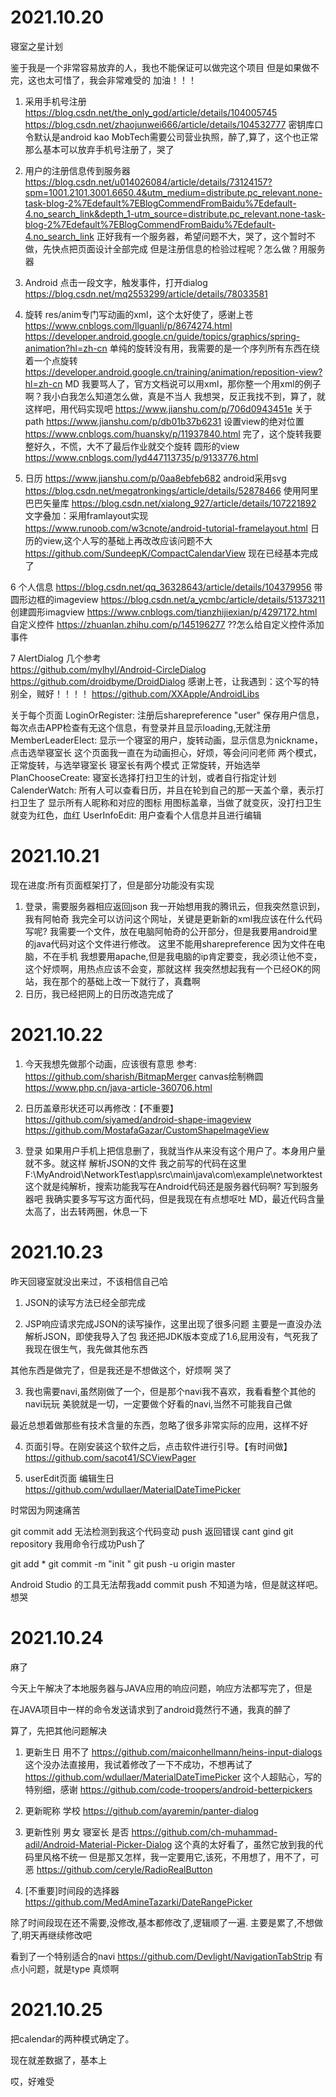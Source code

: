 # 2021.10.20

寝室之星计划

鉴于我是一个非常容易放弃的人，我也不能保证可以做完这个项目
但是如果做不完，这也太可惜了，我会非常难受的
加油！！！

1. 采用手机号注册
   https://blog.csdn.net/the_only_god/article/details/104005745
   https://blog.csdn.net/zhaojunwei666/article/details/104532777
   密钥库口令默认是android
   kao  MobTech需要公司营业执照，醉了,算了，这个也正常
   那么基本可以放弃手机号注册了，哭了
   
2. 用户的注册信息传到服务器
   https://blog.csdn.net/u014026084/article/details/73124157?spm=1001.2101.3001.6650.4&utm_medium=distribute.pc_relevant.none-task-blog-2%7Edefault%7EBlogCommendFromBaidu%7Edefault-4.no_search_link&depth_1-utm_source=distribute.pc_relevant.none-task-blog-2%7Edefault%7EBlogCommendFromBaidu%7Edefault-4.no_search_link
   正好我有一个服务器，希望问题不大，哭了，这个暂时不做，先快点把页面设计全部完成
   但是注册信息的检验过程呢？怎么做？用服务器
   
3. Android 
   点击一段文字，触发事件，打开dialog
   https://blog.csdn.net/mq2553299/article/details/78033581

4. 旋转
   res/anim专门写动画的xml，这个太好使了，感谢上苍
   https://www.cnblogs.com/llguanli/p/8674274.html
   https://developer.android.google.cn/guide/topics/graphics/spring-animation?hl=zh-cn
   单纯的旋转没有用，我需要的是一个序列所有东西在绕着一个点旋转
   https://developer.android.google.cn/training/animation/reposition-view?hl=zh-cn
   MD 我要骂人了，官方文档说可以用xml，那你整一个用xml的例子啊？我小白我怎么知道怎么做，真是不当人
   我想哭，反正我找不到，算了，就这样吧，用代码实现吧
   https://www.jianshu.com/p/706d0943451e
   关于path
   https://www.jianshu.com/p/db01b37b6231
   设置view的绝对位置
   https://www.cnblogs.com/huansky/p/11937840.html
   完了，这个旋转我要整好久，不慌，大不了最后作业就交个旋转
   圆形的view
   https://www.cnblogs.com/lyd447113735/p/9133776.html

5. 日历
   https://www.jianshu.com/p/0aa8ebfeb682
   android采用svg
   https://blog.csdn.net/megatronkings/article/details/52878466
   使用阿里巴巴矢量库
   https://blog.csdn.net/xialong_927/article/details/107221892
   文字叠加：采用framlayout实现
   https://www.runoob.com/w3cnote/android-tutorial-framelayout.html
   日历的view,这个人写的基础上再改改应该问题不大
   https://github.com/SundeepK/CompactCalendarView
   现在已经基本完成了   


6 个人信息
   https://blog.csdn.net/qq_36328643/article/details/104379956
   带圆形边框的imageview
   https://blog.csdn.net/a_ycmbc/article/details/51373211
   创建圆形imagview
   https://www.cnblogs.com/tianzhijiexian/p/4297172.html
   自定义控件
   https://zhuanlan.zhihu.com/p/145196277
   ??怎么给自定义控件添加事件

7 AlertDialog
   几个参考  
   https://github.com/mylhyl/Android-CircleDialog
   https://github.com/droidbyme/DroidDialog
   感谢上苍，让我遇到：这个写的特别全，贼好！！！！
   https://github.com/XXApple/AndroidLibs

关于每个页面
LoginOrRegister:
   注册后sharepreference "user" 保存用户信息，每次点击APP检查有无这个信息，有登录并且显示loading,无就注册
MemberLeaderElect:
   显示一个寝室的用户，旋转动画，显示信息为nickname，点击选举寝室长
   这个页面我一直在为动画担心，好烦，等会问问老师
   两个模式，正常旋转，与选举寝室长
   寝室长有两个模式 正常旋转，开始选举
PlanChooseCreate:
   寝室长选择打扫卫生的计划，或者自行指定计划
CalenderWatch:
   所有人可以查看日历，并且在轮到自己的那一天盖个章，表示打扫卫生了
   显示所有人昵称和对应的图标
   用图标盖章，当做了就变灰，没打扫卫生就变为红色，血红
UserInfoEdit:
   用户查看个人信息并且进行编辑

# 2021.10.21

现在进度:所有页面框架打了，但是部分功能没有实现
1. 登录，需要服务器相应返回json
   我一开始想用我的腾讯云，但我突然意识到，我有阿帕奇
   我完全可以访问这个网址，关键是更新新的xml我应该在什么代码写呢?
   我需要一个文件，放在电脑阿帕奇的公开部分，但是我要用android里的java代码对这个文件进行修改。
   这里不能用sharepreference 因为文件在电脑，不在手机
   我想要用apache,但是我电脑的ip肯定要变，我必须让他不变，这个好烦啊，用热点应该不会变，那就这样
   我突然想起我有一个已经OK的网站，我在那个的基础上改一下就行了，真蠢啊
2. 日历，我已经把网上的日历改造完成了

# 2021.10.22

1. 今天我想先做那个动画，应该很有意思
   参考:
   https://github.com/sharish/BitmapMerger
   canvas绘制椭圆
   https://www.php.cn/java-article-360706.html

2. 日历盖章形状还可以再修改：【不重要】
   https://github.com/siyamed/android-shape-imageview
   https://github.com/MostafaGazar/CustomShapeImageView

3. 登录
   如果用户手机上把信息删了，我就当作从来没有这个用户了。本身用户量就不多。就这样
   解析JSON的文件
   我之前写的代码在这里
   F:\MyAndroid\NetworkTest\app\src\main\java\com\example\networktest
   这个就是纯解析，搜索功能我写在Android代码还是服务器代码啊?
   写到服务器吧
   我确实要多写写这方面代码，但是我现在有点想呕吐
   MD，最近代码含量太高了，出去转两圈，休息一下
   
# 2021.10.23

昨天回寝室就没出来过，不该相信自己哈

1. JSON的读写方法已经全部完成

2. JSP响应请求完成JSON的读写操作，这里出现了很多问题
   主要是一直没办法解析JSON，即使我导入了包
   我还把JDK版本变成了1.6,屁用没有，气死我了
   我现在很生气，我先做其他东西
   
其他东西是做完了，但是我还是不想做这个，好烦啊
哭了

3. 我也需要navi,虽然刚做了一个，但是那个navi我不喜欢，我看看整个其他的navi玩玩
   美貌就是一切，一定要做个好看的navi,当然不可能我自己做
   
最近总想着做那些有技术含量的东西，忽略了很多非常实际的应用，这样不好

4. 页面引导。在刚安装这个软件之后，点击软件进行引导。【有时间做】
   https://github.com/sacot41/SCViewPager
   
5. userEdit页面
   编辑生日
   https://github.com/wdullaer/MaterialDateTimePicker

时常因为网速痛苦

git commit add 无法检测到我这个代码变动
push 返回错误 cant gind git repository
我用命令行成功Push了

git add *
git commit -m "init "
git push -u origin master

Android Studio 的工具无法帮我add commit push 
不知道为啥，但是就这样吧。想哭

# 2021.10.24
麻了

今天上午解决了本地服务器与JAVA应用的响应问题，响应方法都写完了，但是

在JAVA项目中一样的命令发送请求到了android竟然行不通，我真的醉了

算了，先把其他问题解决

1. 更新生日
   用不了  https://github.com/maiconhellmann/heins-input-dialogs
   这个没办法直接用，我试着修改了一下不成功，不想再试了
   https://github.com/wdullaer/MaterialDateTimePicker 
   这个人超贴心，写的特别细，感谢
   https://github.com/code-troopers/android-betterpickers

2. 更新昵称  学校
   https://github.com/ayaremin/panter-dialog
   
3. 更新性别  男女  寝室长  是否
   https://github.com/ch-muhammad-adil/Android-Material-Picker-Dialog
   这个真的太好看了，虽然它放到我的代码里风格不统一
   但是那又怎样，我一定要用它,该死，不用想了，用不了，可恶
   https://github.com/ceryle/RadioRealButton

4.  [不重要]时间段的选择器
   https://github.com/MedAmineTazarki/DateRangePicker
   

除了时间段现在还不需要,没修改,基本都修改了,逻辑顺了一遍.
主要是累了,不想做了,明天再继续修改吧

看到了一个特别适合的navi
https://github.com/Devlight/NavigationTabStrip
有点小问题，就是type 真烦啊


# 2021.10.25

把calendar的两种模式确定了。

现在就差数据了，基本上

哎，好难受
